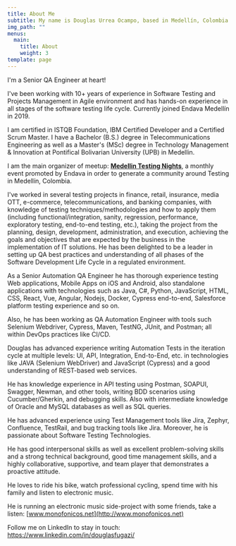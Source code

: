 ```yaml
---
title: About Me
subtitle: My name is Douglas Urrea Ocampo, based in Medellín, Colombia
img_path: ""
menus:
  main:
    title: About
    weight: 3
template: page
---
```

I'm a Senior QA Engineer at heart!

I've been working with 10+ years of experience in Software Testing and Projects Management in Agile environment and has hands-on experience in all stages of the software testing life cycle. Currently joined Endava Medellín in 2019.

I am certified in ISTQB Foundation, IBM Certified Developer and a Certified Scrum Master. I have a Bachelor (B.S.) degree in Telecommunications Engineering as well as a Master's (MSc) degree in Technology Management & Innovation at Pontifical Bolivarian University (UPB) in Medellin.

I am the main organizer of meetup: **[Medellin Testing Nights](https://www.meetup.com/es-ES/Medellin-Testing-Night/)**, a monthly event promoted by Endava in order to generate a community around Testing in Medellín, Colombia.

I've worked in several testing projects in finance, retail, insurance, media OTT, e-commerce, telecommunications, and banking companies, with knowledge of testing techniques/methodologies and how to apply them (including functional/integration, sanity, regression, performance, exploratory testing, end-to-end testing, etc.), taking the project from the planning, design, development, administration, and execution, achieving the goals and objectives that are expected by the business in the implementation of IT solutions. He has been delighted to be a leader in setting up QA best practices and understanding of all phases of the Software Development Life Cycle in a regulated environment. 

As a Senior Automation QA Engineer he has thorough experience testing Web applications, Mobile Apps on iOS and Android, also standalone applications with technologies such as Java, C#, Python, JavaScript, HTML, CSS, React, Vue, Angular, Nodejs, Docker, Cypress end-to-end, Salesforce platform testing experience and so on. 

Also, he has been working as QA Automation Engineer with tools such Selenium Webdriver, Cypress, Maven, TestNG, JUnit, and Postman; all within DevOps practices like CI/CD. 

Douglas has advanced experience writing Automation Tests in the iteration cycle at multiple levels: UI, API, Integration, End-to-End, etc. in technologies like JAVA (Selenium WebDriver) and JavaScript (Cypress) and a good understanding of REST-based web services.

He has knowledge experience in API testing using Postman, SOAPUI, Swagger, Newman, and other tools, writing BDD scenarios using Cucumber/Gherkin, and debugging skills. Also with intermediate knowledge of Oracle and MySQL databases as well as SQL queries.

He has advanced experience using Test Management tools like Jira, Zephyr, Confluence, TestRail, and bug tracking tools like Jira. Moreover, he is passionate about Software Testing Technologies.

He has good interpersonal skills as well as excellent problem-solving skills and a strong technical background, good time management skills, and a highly collaborative, supportive, and team player that demonstrates a proactive attitude.

He loves to ride his bike, watch professional cycling, spend time with his family and listen to electronic music.

He is running an electronic music side-project with some friends, take a listen: [www.monofonicos.net](http://www.monofonicos.net)

Follow me on LinkedIn to stay in touch: <https://www.linkedin.com/in/douglasfugazi/>